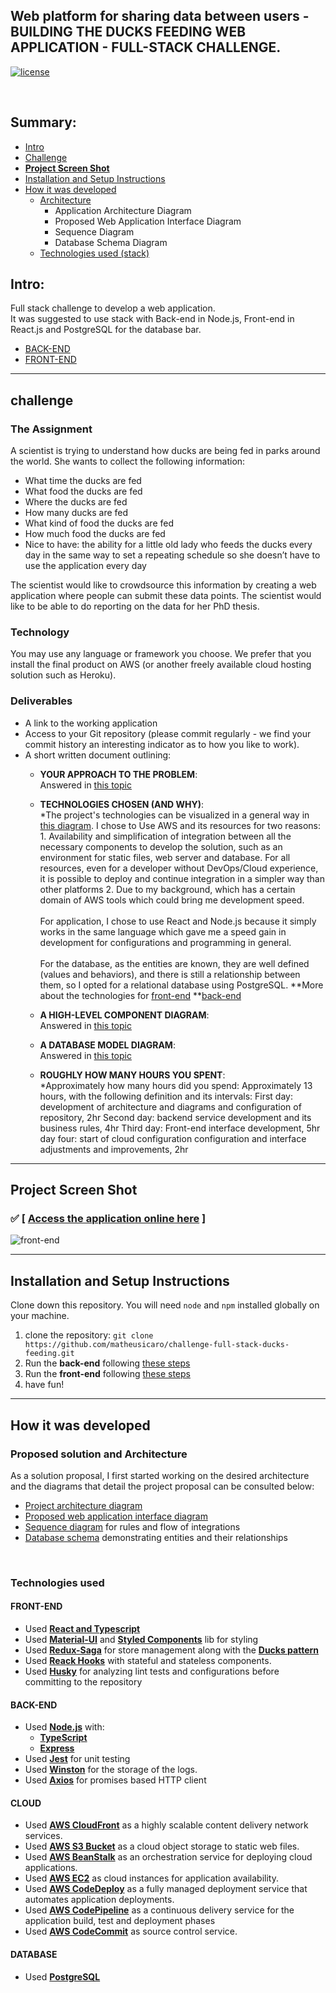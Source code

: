 ## Web platform for sharing data between users - BUILDING THE DUCKS FEEDING WEB APPLICATION - FULL-STACK CHALLENGE. 

[![license](https://img.shields.io/github/license/DAVFoundation/captain-n3m0.svg?style=flat-square)](https://github.com/matheusicaro/challenge-full-stack-ducks-feeding/blob/master/LICENSE)

<br>

## Summary:

- [Intro](#intro)
- [Challenge](#challenge)
- **[Project Screen Shot](#project-screen-shot)**
- [Installation and Setup Instructions](#installation-and-setup-instructions)
- [How it was developed](#how-it-was-developed)
  - [Architecture](#proposed-solution-and-architecture)
    - Application Architecture Diagram
    - Proposed Web Application Interface Diagram
    - Sequence Diagram
    - Database Schema Diagram
  - [Technologies used (stack)](#technologies-used)

## Intro:

Full stack challenge to develop a web application. <br>
It was suggested to use stack with Back-end in Node.js, Front-end in React.js and PostgreSQL for the database bar.
- [BACK-END](https://github.com/matheusicaro/challenge-full-stack-ducks-feeding/tree/master/back-end)
- [FRONT-END](https://github.com/matheusicaro/challenge-full-stack-ducks-feeding/tree/master/front-end)

---

## challenge

### The Assignment

A scientist is trying to understand how ducks are being fed in parks around the world. She wants to collect the following information:

- What time the ducks are fed
- What food the ducks are fed
- Where the ducks are fed
- How many ducks are fed
- What kind of food the ducks are fed
- How much food the ducks are fed
- Nice to have: the ability for a little old lady who feeds the ducks every day in the same way to set a repeating schedule so she doesn’t have to use the application every day

The scientist would like to crowdsource this information by creating a web application where people can submit these data points. The scientist would like to be able to do reporting on the data for her PhD thesis.

### Technology

You may use any language or framework you choose. We prefer that you install the final product on AWS (or another freely available cloud hosting solution such as Heroku).

### Deliverables

- A link to the working application
- Access to your Git repository (please commit regularly - we find your commit history an interesting indicator as to how you like to work).
- A short written document outlining:
  - **YOUR APPROACH TO THE PROBLEM**: <br>Answered in [this topic](https://github.com/matheusicaro/challenge-full-stack-ducks-feeding#proposed-solution-and-architecture)
  - **TECHNOLOGIES CHOSEN (AND WHY)**: <br>
       *The project's technologies can be visualized in a general way in [this diagram](https://github.com/matheusicaro/challenge-full-stack-ducks-feeding/blob/master/documentation/architecture-diagram.drawio.png). I chose to Use AWS and its resources for two reasons: <br>
              1. Availability and simplification of integration between all the necessary components to develop the solution, such as an environment for static files, web server and database. For all resources, even for a developer without DevOps/Cloud experience, it is possible to deploy and continue integration in a simpler way than other platforms
              2. Due to my background, which has a certain domain of AWS tools which could bring me development speed.
       <br><br>For application, I chose to use React and Node.js because it simply works in the same language which gave me a speed gain in development for configurations and programming in general.
       <br><br>For the database, as the entities are known, they are well defined (values and behaviors), and there is still a relationship between them, so I opted for a relational database using PostgreSQL.
     **More about the technologies for [front-end](https://github.com/matheusicaro/challenge-full-stack-ducks-feeding/tree/master/front-end#project-specifications)
     **[back-end](https://github.com/matheusicaro/challenge-full-stack-ducks-feeding/tree/master/back-end#project-specifications)

  - **A HIGH-LEVEL COMPONENT DIAGRAM**: <br>Answered in [this topic](https://github.com/matheusicaro/challenge-full-stack-ducks-feeding/tree/master/documentation)
  - **A DATABASE MODEL DIAGRAM**: <br>Answered in [this topic](https://github.com/matheusicaro/challenge-full-stack-ducks-feeding/blob/master/documentation/database-schema.png)
  - **ROUGHLY HOW MANY HOURS YOU SPENT**:
       <br>*Approximately how many hours did you spend: Approximately 13 hours, with the following definition and its intervals:
       First day: development of architecture and diagrams and configuration of repository, 2hr
       Second day: backend service development and its business rules, 4hr
       Third day: Front-end interface development, 5hr
       day four: start of cloud configuration configuration and interface adjustments and improvements, 2hr

---

## Project Screen Shot

### :white_check_mark: [ [Access the application online here](https://challenge-ducks-feeding.matheusicaro.com/) ] 

![front-end](https://github.com/matheusicaro/challenge-full-stack-ducks-feeding/blob/master/data/front-end.gif)

---

## Installation and Setup Instructions

Clone down this repository. You will need `node` and `npm` installed globally on your machine.  

1. clone the repository: `git clone https://github.com/matheusicaro/challenge-full-stack-ducks-feeding.git`
2. Run the **back-end** following [these steps](https://github.com/matheusicaro/challenge-full-stack-ducks-feeding/tree/master/back-end#installation-and-setup-instructions)
3. Run the **front-end** following [these steps](https://github.com/matheusicaro/challenge-full-stack-ducks-feeding/tree/master/front-end#installation-and-setup-instructions)
4. have fun!

---

## How it was developed
### Proposed solution and Architecture

As a solution proposal, I first started working on the desired architecture and the diagrams that detail the project proposal can be consulted below:

- [Project architecture diagram](https://github.com/matheusicaro/challenge-full-stack-ducks-feeding/tree/master/documentation)
- [Proposed web application interface diagram](https://github.com/matheusicaro/challenge-full-stack-ducks-feeding/tree/master/documentation)
- [Sequence diagram](https://github.com/matheusicaro/challenge-full-stack-ducks-feeding/tree/master/documentation) for rules and flow of integrations
- [Database schema](https://github.com/matheusicaro/challenge-full-stack-ducks-feeding/tree/master/documentation) demonstrating entities and their relationships

<br>

### Technologies used

#### FRONT-END

- Used **[React and Typescript](https://www.typescriptlang.org/pt/docs/handbook/react.html)**
- Used **[Material-UI](https://material-ui.com/)** and **[Styled Components](https://styled-components.com/)** lib for styling 
- Used **[Redux-Saga](https://redux-saga.js.org/)** for store management along with the **[Ducks pattern](https://github.com/erikras/ducks-modular-redux)**
- Used **[Reack Hooks](https://reactjs.org/docs/hooks-intro.html)** with stateful and stateless components.
- Used **[Husky](https://typicode.github.io/husky/#/)** for analyzing lint tests and configurations before committing to the repository

#### BACK-END

- Used **[Node.js](https://nodejs.org/en/)** with:
  - **[TypeScript](https://www.typescriptlang.org/)**
  - **[Express](https://expressjs.com/)**
- Used **[Jest](https://jestjs.io/)** for unit testing
- Used **[Winston](https://typicode.github.io/husky/#/)** for the storage of the logs.
- Used **[Axios](https://axios-http.com/)** for promises based HTTP client

#### CLOUD

- Used **[AWS CloudFront](https://aws.amazon.com/cloudfront/)** as a highly scalable content delivery network services.
- Used **[AWS S3 Bucket](https://aws.amazon.com/s3/)** as a cloud object storage to static web files.
- Used **[AWS BeanStalk](https://aws.amazon.com/elasticbeanstalk/)** as an orchestration service for deploying cloud applications.
- Used **[AWS EC2](https://aws.amazon.com/ec2/)** as cloud instances for application availability.
- Used **[AWS CodeDeploy](https://aws.amazon.com/codedeploy/)** as a fully managed deployment service that automates application deployments.
- Used **[AWS CodePipeline](https://aws.amazon.com/codepipeline/)** as a continuous delivery service for the application build, test and deployment phases
- Used **[AWS CodeCommit](https://aws.amazon.com/codecommit/)** as source control service.

#### DATABASE

- Used **[PostgreSQL](https://www.postgresql.org/)**
